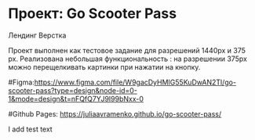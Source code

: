 # Проект: Go Scooter Pass
Лендинг 
Верстка

Проект выполнен как тестовое задание для разрешений 1440px и 375 px.
Реализована небольшая функциональность : на разрешении 375px можно перещелкивать картинки при нажатии на кнопку.

#Figma:https://www.figma.com/file/W9gacDyHMIG55KuDwAN2Tl/go-scooter-pass?type=design&node-id=0-1&mode=design&t=nFQfQ7YJ9I99bNxx-0

#Github Pages:  https://juliaavramenko.github.io/go-scooter-pass/

I add test text
